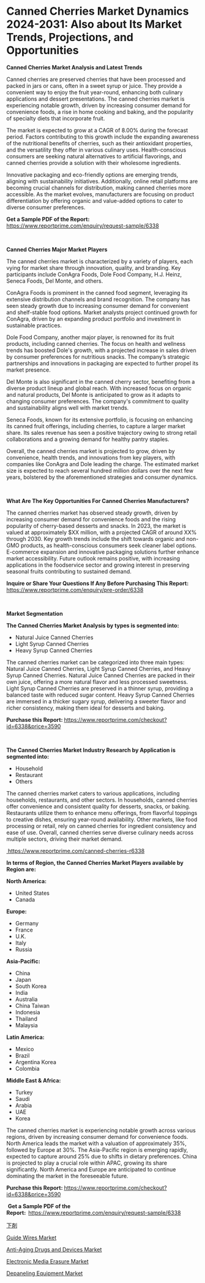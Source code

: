 <p><h1>Canned Cherries Market Dynamics 2024-2031: Also about Its Market Trends, Projections, and Opportunities</h1></p><p><strong>Canned Cherries Market Analysis and Latest Trends</strong></p>
<p><p>Canned cherries are preserved cherries that have been processed and packed in jars or cans, often in a sweet syrup or juice. They provide a convenient way to enjoy the fruit year-round, enhancing both culinary applications and dessert presentations. The canned cherries market is experiencing notable growth, driven by increasing consumer demand for convenience foods, a rise in home cooking and baking, and the popularity of specialty diets that incorporate fruit.</p><p>The market is expected to grow at a CAGR of 8.00% during the forecast period. Factors contributing to this growth include the expanding awareness of the nutritional benefits of cherries, such as their antioxidant properties, and the versatility they offer in various culinary uses. Health-conscious consumers are seeking natural alternatives to artificial flavorings, and canned cherries provide a solution with their wholesome ingredients.</p><p>Innovative packaging and eco-friendly options are emerging trends, aligning with sustainability initiatives. Additionally, online retail platforms are becoming crucial channels for distribution, making canned cherries more accessible. As the market evolves, manufacturers are focusing on product differentiation by offering organic and value-added options to cater to diverse consumer preferences.</p></p>
<p><strong>Get a Sample PDF of the Report:&nbsp;</strong> <a href="https://www.reportprime.com/enquiry/request-sample/6338">https://www.reportprime.com/enquiry/request-sample/6338</a></p>
<p>&nbsp;</p>
<p><strong>Canned Cherries Major Market Players</strong></p>
<p><p>The canned cherries market is characterized by a variety of players, each vying for market share through innovation, quality, and branding. Key participants include ConAgra Foods, Dole Food Company, H.J. Heinz, Seneca Foods, Del Monte, and others. </p><p>ConAgra Foods is prominent in the canned food segment, leveraging its extensive distribution channels and brand recognition. The company has seen steady growth due to increasing consumer demand for convenient and shelf-stable food options. Market analysts project continued growth for ConAgra, driven by an expanding product portfolio and investment in sustainable practices.</p><p>Dole Food Company, another major player, is renowned for its fruit products, including canned cherries. The focus on health and wellness trends has boosted Dole's growth, with a projected increase in sales driven by consumer preferences for nutritious snacks. The company’s strategic partnerships and innovations in packaging are expected to further propel its market presence.</p><p>Del Monte is also significant in the canned cherry sector, benefiting from a diverse product lineup and global reach. With increased focus on organic and natural products, Del Monte is anticipated to grow as it adapts to changing consumer preferences. The company's commitment to quality and sustainability aligns well with market trends.</p><p>Seneca Foods, known for its extensive portfolio, is focusing on enhancing its canned fruit offerings, including cherries, to capture a larger market share. Its sales revenue has seen a positive trajectory owing to strong retail collaborations and a growing demand for healthy pantry staples.</p><p>Overall, the canned cherries market is projected to grow, driven by convenience, health trends, and innovations from key players, with companies like ConAgra and Dole leading the charge. The estimated market size is expected to reach several hundred million dollars over the next few years, bolstered by the aforementioned strategies and consumer dynamics.</p></p>
<p>&nbsp;</p>
<p><strong>What Are The Key Opportunities For Canned Cherries Manufacturers?</strong></p>
<p><p>The canned cherries market has observed steady growth, driven by increasing consumer demand for convenience foods and the rising popularity of cherry-based desserts and snacks. In 2023, the market is valued at approximately $XX million, with a projected CAGR of around XX% through 2030. Key growth trends include the shift towards organic and non-GMO products, as health-conscious consumers seek cleaner label options. E-commerce expansion and innovative packaging solutions further enhance market accessibility. Future outlook remains positive, with increasing applications in the foodservice sector and growing interest in preserving seasonal fruits contributing to sustained demand.</p></p>
<p><strong>Inquire or Share Your Questions If Any Before Purchasing This Report:</strong> <a href="https://www.reportprime.com/enquiry/pre-order/6338">https://www.reportprime.com/enquiry/pre-order/6338</a></p>
<p>&nbsp;</p>
<p><strong>Market Segmentation</strong></p>
<p><strong>The Canned Cherries Market Analysis by types is segmented into:</strong></p>
<p><ul><li>Natural Juice Canned Cherries</li><li>Light Syrup Canned Cherries</li><li>Heavy Syrup Canned Cherries</li></ul></p>
<p><p>The canned cherries market can be categorized into three main types: Natural Juice Canned Cherries, Light Syrup Canned Cherries, and Heavy Syrup Canned Cherries. Natural Juice Canned Cherries are packed in their own juice, offering a more natural flavor and less processed sweetness. Light Syrup Canned Cherries are preserved in a thinner syrup, providing a balanced taste with reduced sugar content. Heavy Syrup Canned Cherries are immersed in a thicker sugary syrup, delivering a sweeter flavor and richer consistency, making them ideal for desserts and baking.</p></p>
<p><strong>Purchase this Report:&nbsp;</strong><a href="https://www.reportprime.com/checkout?id=6338&price=3590">https://www.reportprime.com/checkout?id=6338&price=3590</a></p>
<p>&nbsp;</p>
<p><strong>The Canned Cherries Market Industry Research by Application is segmented into:</strong></p>
<p><ul><li>Household</li><li>Restaurant</li><li>Others</li></ul></p>
<p><p>The canned cherries market caters to various applications, including households, restaurants, and other sectors. In households, canned cherries offer convenience and consistent quality for desserts, snacks, or baking. Restaurants utilize them to enhance menu offerings, from flavorful toppings to creative dishes, ensuring year-round availability. Other markets, like food processing or retail, rely on canned cherries for ingredient consistency and ease of use. Overall, canned cherries serve diverse culinary needs across multiple sectors, driving their market demand.</p></p>
<p><a href="https://www.reportprime.com/canned-cherries-r6338">&nbsp;https://www.reportprime.com/canned-cherries-r6338</a></p>
<p><strong>In terms of Region, the Canned Cherries Market Players available by Region are:</strong></p>
<p>
    <p> <strong> North America: </strong>
        <ul>
            <li>United States</li>
            <li>Canada</li>
        </ul>
        </p> 
    <p> <strong> Europe: </strong>
        <ul>
            <li>Germany</li>
            <li>France</li>
            <li>U.K.</li>
            <li>Italy</li>
            <li>Russia</li>
        </ul>
        </p> 
    <p> <strong> Asia-Pacific: </strong>
        <ul>
            <li>China</li>
            <li>Japan</li>
            <li>South Korea</li>
            <li>India</li>
            <li>Australia</li>
            <li>China Taiwan</li>
            <li>Indonesia</li>
            <li>Thailand</li>
            <li>Malaysia</li>
        </ul>
        </p> 
    <p> <strong> Latin America: </strong>
        <ul>
            <li>Mexico</li>
            <li>Brazil</li>
            <li>Argentina Korea</li>
            <li>Colombia</li>
        </ul>
        </p> 
    <p> <strong> Middle East & Africa: </strong>
        <ul>
            <li>Turkey</li>
            <li>Saudi</li>
            <li>Arabia</li>
            <li>UAE</li>
            <li>Korea</li>
        </ul>
    </p>
    </p>
<p><p>The canned cherries market is experiencing notable growth across various regions, driven by increasing consumer demand for convenience foods. North America leads the market with a valuation of approximately 35%, followed by Europe at 30%. The Asia-Pacific region is emerging rapidly, expected to capture around 25% due to shifts in dietary preferences. China is projected to play a crucial role within APAC, growing its share significantly. North America and Europe are anticipated to continue dominating the market in the foreseeable future.</p></p>
<p><strong>Purchase this Report: </strong><a href="https://www.reportprime.com/checkout?id=6338&price=3590">https://www.reportprime.com/checkout?id=6338&price=3590</a></p>
<p>&nbsp;<strong>Get a Sample PDF of the Report:&nbsp;&nbsp;</strong><a href="https://www.reportprime.com/enquiry/request-sample/6338">https://www.reportprime.com/enquiry/request-sample/6338</a></p>
<p><strong></strong></p>
<p><p><a href="https://medium.com/@georgeannauce/laxatives%E5%B8%82%E5%A0%B4%E3%81%AE%E8%A6%8F%E6%A8%A1%E3%81%AF9-%E3%81%AEcagr%E3%81%A7%E6%88%90%E9%95%B7%E3%81%97%E3%81%A6%E3%81%8A%E3%82%8A-%E3%81%93%E3%81%AE%E3%83%AC%E3%83%9D%E3%83%BC%E3%83%88%E3%81%AF%E5%B8%82%E5%A0%B4%E3%82%BB%E3%82%B0%E3%83%A1%E3%83%B3%E3%83%86%E3%83%BC%E3%82%B7%E3%83%A7%E3%83%B3-%E6%88%90%E9%95%B7-%E3%81%8A%E3%82%88%E3%81%B32024%E5%B9%B4%E3%81%8B%E3%82%892031%E5%B9%B4%E3%81%BE%E3%81%A7%E3%81%AE%E4%BA%88%E6%B8%AC%E3%82%92%E3%82%AB%E3%83%90%E3%83%BC%E3%81%97%E3%81%A6%E3%81%84%E3%81%BE%E3%81%99-447068e952e8">下剤</a></p><p><a href="https://www.linkedin.com/pulse/guide-wires-industry-analysis-report-its-market-size-share-1isef?trackingId=5%2FwcEywFSuSkllIN5M1z%2FQ%3D%3D">Guide Wires Market</a></p><p><a href="https://issuu.com/reportprime-2/docs/anti-aging-drugs-and-devices-market_009b49e63a2f41">Anti-Aging Drugs and Devices Market</a></p><p><a href="https://issuu.com/reportprime-2/docs/electronic-media-erasure-market-siz_aa16c92bb2e20a">Electronic Media Erasure Market</a></p><p><a href="https://medium.com/@shubham99912151/market-dynamics-and-future-trends-in-the-global-depaneling-equipment-market-sector-forecasted-for-fa47ff97b93a">Depaneling Equipment Market</a></p></p>